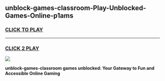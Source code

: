 
## unblock-games-classroom-Play-Unblocked-Games-Online-p1ams
<h3>
<a href="https://premium76.site?title=unblock-games-classroom&ref=25A">CLICK TO PLAY</a></h3>
<hr>

<h3>
<a href="https://premium76.site?title=unblock-games-classroom&ref=25A">CLICK 2 PLAY</a>
  
</h3>

<a href="https://premium76.site?title=unblock-games-classroom&ref=25A"><img src="https://clearcache.store/games.png"></a>


**unblock-games-classroom games unblocked: Your Gateway to Fun and Accessible Online Gaming**
